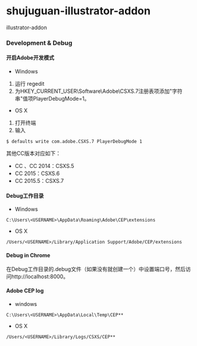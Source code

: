 # shujuguan-illustrator-addon
illustrator-addon

### Development & Debug

#### 开启Adobe开发模式
* Windows
1. 运行 regedit
2. 为HKEY_CURRENT_USER\Software\Adobe\CSXS.7注册表项添加"字符串"值项PlayerDebugMode=1。
* OS X
1. 打开终端
2. 输入
```
$ defaults write com.adobe.CSXS.7 PlayerDebugMode 1
```

其他CC版本对应如下：
* CC 、CC 2014：CSXS.5
* CC 2015：CSXS.6
* CC 2015.5：CSXS.7

#### Debug工作目录
* Windows
```
C:\Users\<USERNAME>\AppData\Roaming\Adobe\CEP\extensions
```
* OS X
```
/Users/<USERNAME>/Library/Application Support/Adobe/CEP/extensions
```
#### Debug in Chrome
在Debug工作目录的.debug文件（如果没有就创建一个）中设置端口号，然后访问http://localhost:8000。

#### Adobe CEP log
* windows
```
C:\Users\<USERNAME>\AppData\Local\Temp\CEP**
```
* OS X
```
/Users/<USERNAME>/Library/Logs/CSXS/CEP**
```
